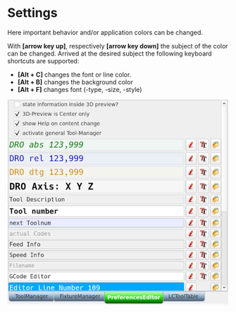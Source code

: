 # Settings

Here important behavior and/or application colors can be changed.

With **[arrow key up]**, respectively **[arrow key down]** the subject of the
color can be changed. Arrived at the desired subject the following
keyboard shortcuts are supported:

- **[Alt + C]** changes the font or line color.
- **[Alt + B]** changes the background color
- **[Alt + F]** changes font (-type, -size, -style)

![Preferences](images/Preferences.jpg)
